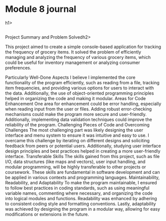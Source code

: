 <h1>Module 8 journal</h1>h1>
<h2></h2>Project Summary and Problem Solved</h1>h2>
<p></p>This project aimed to create a simple console-based application for tracking the frequency of grocery items. It solved the problem of efficiently managing and analyzing the frequency of various grocery items, which could be useful for inventory management or analyzing consumer preferences.</p>
Particularly Well-Done Aspects
I believe I implemented the core functionality of the program efficiently, such as reading from a file, tracking item frequencies, and providing various options for users to interact with the data. Additionally, the use of object-oriented programming principles helped in organizing the code and making it modular.
Areas for Code Enhancement
One area for enhancement could be error handling, especially when reading input from the user or files. Adding robust error-checking mechanisms could make the program more secure and user-friendly. Additionally, implementing data validation techniques could improve the reliability of the program.
Challenging Pieces of Code and Overcoming Challenges
The most challenging part was likely designing the user interface and menu system to ensure it was intuitive and easy to use. I overcame this challenge by iterating on different designs and soliciting feedback from peers or potential users. Additionally, studying user interface design principles and best practices helped in creating a more user-friendly interface.
Transferable Skills
The skills gained from this project, such as file I/O, data structures (like maps and vectors), user input handling, and modular programming, will be highly transferable to other projects or coursework. These skills are fundamental in software development and can be applied in various contexts and programming languages.
Maintainability, Readability, and Adaptability
To make the program maintainable, I ensured to follow best practices in coding standards, such as using meaningful variable names, commenting where necessary, and organizing the code into logical modules and functions. Readability was enhanced by adhering to consistent coding style and formatting conventions. Lastly, adaptability was achieved by designing the program in a modular way, allowing for easy modifications or extensions in the future.

